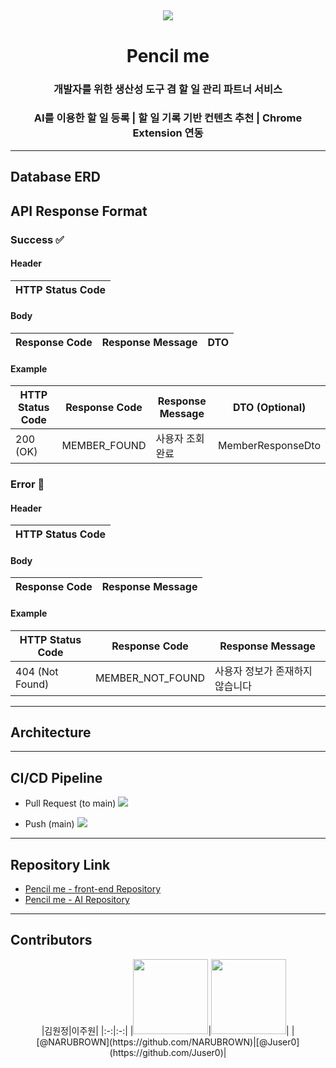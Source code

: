 ## 

<div align="center">
    <img src="https://avatars.githubusercontent.com/u/150117859?s=200&v=4" />
    <h1>Pencil me</h1>
    <h3>개발자를 위한 생산성 도구 겸 할 일 관리 파트너 서비스</h3>
    <h3>AI를 이용한 할 일 등록 | 할 일 기록 기반 컨텐츠 추천 | Chrome Extension 연동</h3>
</div>

---
## Database ERD

## API Response Format

### Success ✅

#### Header

| HTTP Status Code |
|------------------|

#### Body

| Response Code | Response Message | DTO |
|---------------|------------------|-----|

#### Example
| HTTP Status Code | Response Code | Response Message | DTO (Optional)    |
|------------------|---------------|------------------|-------------------|
| 200 (OK)         | MEMBER_FOUND  | 사용자 조회 완료        | MemberResponseDto |

### Error 🚫

#### Header

| HTTP Status Code |
|------------------|

#### Body

| Response Code | Response Message |
|---------------|------------------|

#### Example
| HTTP Status Code | Response Code    | Response Message  |
|------------------|------------------|-------------------|
| 404 (Not Found)  | MEMBER_NOT_FOUND | 사용자 정보가 존재하지 않습니다 |

---

## Architecture

---

## CI/CD Pipeline

- Pull Request (to main)
![](https://github.com/BCD-q/pencil-me-be/assets/108407945/a2c6fcc6-a658-426c-a531-b05264be259e)

- Push (main)
![](https://github.com/BCD-q/pencil-me-be/assets/108407945/0fe5aa87-301b-4b1d-ad0a-bf15e87e630b)

---

## Repository Link
- [Pencil me - front-end Repository](https://github.com/BCD-q/pencil-me-fe)
- [Pencil me - AI Repository]()

---

## Contributors
<div align="center">
    |김원정|이주원|
    |:-:|:-:|
    |<a href="https://github.com/NARUBROWN"><img src="https://avatars.githubusercontent.com/u/38902021?v=4" width=120></a>|<a href="https://github.com/Juser0"><img src="https://avatars.githubusercontent.com/u/108407945?v=4" width=120></a>|
    |[@NARUBROWN](https://github.com/NARUBROWN)|[@Juser0](https://github.com/Juser0)|
</div>